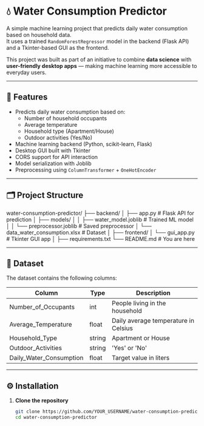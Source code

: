 # 💧 Water Consumption Predictor

A simple machine learning project that predicts daily water consumption based on household data.  
It uses a trained `RandomForestRegressor` model in the backend (Flask API) and a Tkinter-based GUI as the frontend.  

This project was built as part of an initiative to combine **data science** with **user-friendly desktop apps** — making machine learning more accessible to everyday users.

---

## 🧠 Features

- Predicts daily water consumption based on:
  - Number of household occupants
  - Average temperature
  - Household type (Apartment/House)
  - Outdoor activities (Yes/No)
- Machine learning backend (Python, scikit-learn, Flask)
- Desktop GUI built with Tkinter
- CORS support for API interaction
- Model serialization with Joblib
- Preprocessing using `ColumnTransformer` + `OneHotEncoder`

---

## 🗂️ Project Structure

water-consumption-predictor/
├── backend/
│ ├── app.py # Flask API for prediction
│ ├── models/
│ │ ├── water_model.joblib # Trained ML model
│ │ └── preprocessor.joblib # Saved preprocessor
│ └── data_water_consumption.xlsx # Dataset
│
├── frontend/
│ └── gui_app.py # Tkinter GUI app
│
├── requirements.txt
└── README.md # You are here


---

## 🧪 Dataset

The dataset contains the following columns:

| Column                  | Type   | Description                                 |
|-------------------------|--------|---------------------------------------------|
| Number_of_Occupants     | int    | People living in the household              |
| Average_Temperature     | float  | Daily average temperature in Celsius        |
| Household_Type          | string | Apartment or House                          |
| Outdoor_Activities      | string | 'Yes' or 'No'                               |
| Daily_Water_Consumption | float  | Target value in liters                      |

---

## ⚙️ Installation

1. **Clone the repository**
   ```bash
   git clone https://github.com/YOUR_USERNAME/water-consumption-predictor.git
   cd water-consumption-predictor
